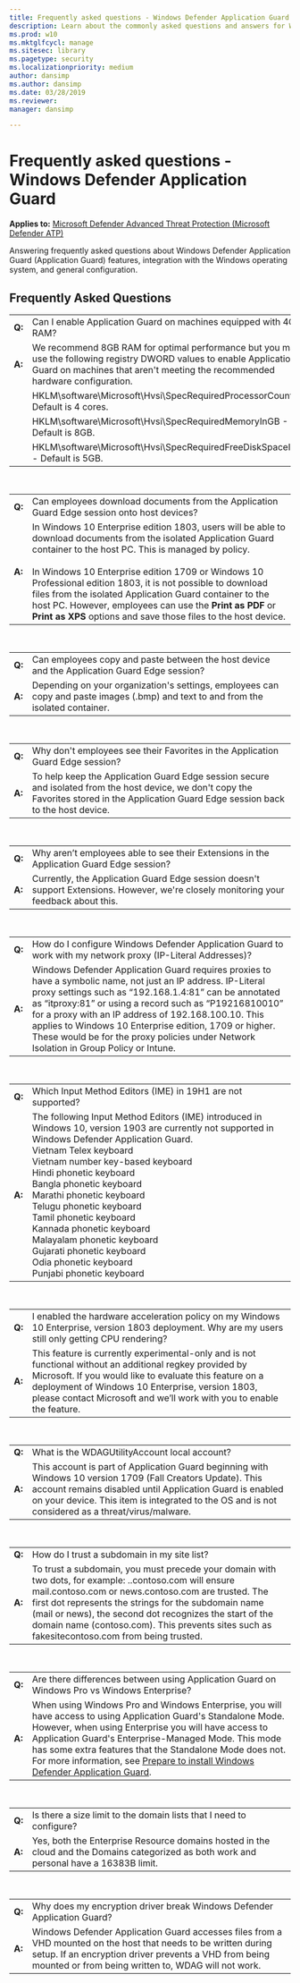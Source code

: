 ```yaml
---
title: Frequently asked questions - Windows Defender Application Guard (Windows 10)
description: Learn about the commonly asked questions and answers for Windows Defender Application Guard.
ms.prod: w10
ms.mktglfcycl: manage
ms.sitesec: library
ms.pagetype: security
ms.localizationpriority: medium
author: dansimp
ms.author: dansimp
ms.date: 03/28/2019
ms.reviewer: 
manager: dansimp

---
```


# Frequently asked questions - Windows Defender Application Guard 

**Applies to:** [Microsoft Defender Advanced Threat Protection (Microsoft Defender ATP)](https://go.microsoft.com/fwlink/p/?linkid=2069559)

Answering frequently asked questions about Windows Defender Application Guard (Application Guard) features, integration with the Windows operating system, and general configuration.

## Frequently Asked Questions

|        |                                                                                                                                                                                                      |
|--------|------------------------------------------------------------------------------------------------------------------------------------------------------------------------------------------------------|
| **Q:** |                                                                  Can I enable Application Guard on machines equipped with 4GB RAM?                                                                   |
| **A:** | We recommend 8GB RAM for optimal performance but you may use the following registry DWORD values to enable Application Guard on machines that aren't meeting the recommended hardware configuration. |
|        |                                                         HKLM\software\Microsoft\Hvsi\SpecRequiredProcessorCount       - Default is 4 cores.                                                          |
|        |                                                           HKLM\software\Microsoft\Hvsi\SpecRequiredMemoryInGB            - Default is 8GB.                                                           |
|        |                                                             HKLM\software\Microsoft\Hvsi\SpecRequiredFreeDiskSpaceInGB - Default is 5GB.                                                             |

<br>


|        |                                                                                                                                                                                                                                                                                                                                                                                                                                                                                        |
|--------|----------------------------------------------------------------------------------------------------------------------------------------------------------------------------------------------------------------------------------------------------------------------------------------------------------------------------------------------------------------------------------------------------------------------------------------------------------------------------------------|
| **Q:** |                                                                                                                                                                                              Can employees download documents from the Application Guard Edge session onto host devices?                                                                                                                                                                                               |
| **A:** | In Windows 10 Enterprise edition 1803, users will be able to download documents from the isolated Application Guard container to the host PC. This is managed by policy.<br><br>In Windows 10 Enterprise edition 1709 or Windows 10 Professional edition 1803, it is not possible to download files from the isolated Application Guard container to the host PC. However, employees can use the **Print as PDF** or **Print as XPS** options and save those files to the host device. |

<br>


|        |                                                                                                                                    |
|--------|------------------------------------------------------------------------------------------------------------------------------------|
| **Q:** |                    Can employees copy and paste between the host device and the Application Guard Edge session?                    |
| **A:** | Depending on your organization's settings, employees can copy and paste images (.bmp) and text to and from the isolated container. |

<br>


|        |                                                                                                                                                                                             |
|--------|---------------------------------------------------------------------------------------------------------------------------------------------------------------------------------------------|
| **Q:** |                                                       Why don't employees see their Favorites in the Application Guard Edge session?                                                        |
| **A:** | To help keep the Application Guard Edge session secure and isolated from the host device, we don't copy the Favorites stored in the Application Guard Edge session back to the host device. |

<br>


|        |                                                                                                                                       |
|--------|---------------------------------------------------------------------------------------------------------------------------------------|
| **Q:** |                       Why aren’t employees able to see their Extensions in the Application Guard Edge session?                        |
| **A:** | Currently, the Application Guard Edge session doesn't support Extensions. However, we're closely monitoring your feedback about this. |

<br>


|        |                                                                                                                                                                                                                                                                                                                      |
|--------|----------------------------------------------------------------------------------------------------------------------------------------------------------------------------------------------------------------------------------------------------------------------------------------------------------------------|
| **Q:** |                                                                                                                    How do I configure Windows Defender Application Guard to work with my network proxy (IP-Literal Addresses)?                                                                                                                     |
| **A:** | Windows Defender Application Guard requires proxies to have a symbolic name, not just an IP address. IP-Literal proxy settings such as “192.168.1.4:81” can be annotated as “itproxy:81” or using a record such as “P19216810010” for a proxy with an IP address of 192.168.100.10. This applies to Windows 10 Enterprise edition, 1709 or higher. These would be for the proxy policies under Network Isolation in Group Policy or Intune.  |

<br>


|        |                                                                                                                                                                                                                                                                                                                                                                                                                                                                                 |
|--------|---------------------------------------------------------------------------------------------------------------------------------------------------------------------------------------------------------------------------------------------------------------------------------------------------------------------------------------------------------------------------------------------------------------------------------------------------------------------------------|
| **Q:** |                                                                                                                                                                                                           Which Input Method Editors (IME) in 19H1 are not supported?                                                                                                                                                                                                           |
| **A:** | The following Input Method Editors (IME) introduced in Windows 10, version 1903 are currently not supported in Windows Defender Application Guard.<br>Vietnam Telex keyboard<br>Vietnam number key-based keyboard<br>Hindi phonetic keyboard<br>Bangla phonetic keyboard<br>Marathi phonetic keyboard<br>Telugu phonetic keyboard<br>Tamil phonetic keyboard<br>Kannada phonetic keyboard<br>Malayalam phonetic keyboard<br>Gujarati phonetic keyboard<br>Odia phonetic keyboard<br>Punjabi phonetic keyboard |

<br>


|        |                                                                                                                                                                                                                                                                                                  |
|--------|--------------------------------------------------------------------------------------------------------------------------------------------------------------------------------------------------------------------------------------------------------------------------------------------------|
| **Q:** |                                                                       I enabled the hardware acceleration policy on my Windows 10 Enterprise, version 1803 deployment. Why are my users still only getting CPU rendering?                                                                        |
| **A:** | This feature is currently experimental-only and is not functional without an additional regkey provided by Microsoft. If you would like to evaluate this feature on a deployment of Windows 10 Enterprise, version 1803, please contact Microsoft and we’ll work with you to enable the feature. |

<br>


|        |                                                                                                                                                                                                                                                                              |
|--------|------------------------------------------------------------------------------------------------------------------------------------------------------------------------------------------------------------------------------------------------------------------------------|
| **Q:** |                                                                                                                What is the WDAGUtilityAccount local account?                                                                                                                 |
| **A:** | This account is part of Application Guard beginning with Windows 10 version 1709 (Fall Creators Update). This account remains disabled until Application Guard is enabled on your device. This item is integrated to the OS and is not considered as a threat/virus/malware. |

<br>


|        |                                                                                               |
|--------|-----------------------------------------------------------------------------------------------|
| **Q:** | How do I trust a subdomain in my site list?                          |
| **A:** | To trust a subdomain, you must precede your domain with two dots, for example: ..contoso.com will ensure mail.contoso.com or news.contoso.com are trusted. The first dot represents the strings for the subdomain name (mail or news), the second dot recognizes the start of the domain name (contoso.com). This prevents sites such as fakesitecontoso.com from being trusted.|

<br>

|        |                                                                                                                                                                                                                                                                              |
|--------|------------------------------------------------------------------------------------------------------------------------------------------------------------------------------------------------------------------------------------------------------------------------------|
| **Q:** |                                                                                                                Are there differences between using Application Guard on Windows Pro vs Windows Enterprise?                                                          |
| **A:** | When using Windows Pro and Windows Enterprise, you will have access to using Application Guard's Standalone Mode. However, when using Enterprise you will have access to Application Guard's Enterprise-Managed Mode. This mode has some extra features that the Standalone Mode does not. For more information, see [Prepare to install Windows Defender Application Guard](https://docs.microsoft.com/windows/security/threat-protection/windows-defender-application-guard/install-wd-app-guard).  |

<br>

|        |                                                                                               |
|--------|-----------------------------------------------------------------------------------------------|
| **Q:** | Is there a size limit to the domain lists that I need to configure?                                                          |
| **A:** | Yes, both the Enterprise Resource domains hosted in the cloud and the Domains categorized as both work and personal have a 16383B limit.|

<br>

|        |                                                                                               |
|--------|-----------------------------------------------------------------------------------------------|
| **Q:** | Why does my encryption driver break Windows Defender Application Guard?                                                          |
| **A:** | Windows Defender Application Guard accesses files from a VHD mounted on the host that needs to be written during setup. If an encryption driver prevents a VHD from being mounted or from being written to, WDAG will not work. |

<br>

